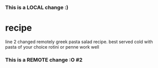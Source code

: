 ### This is a LOCAL change :)
# recipe
line 2 changed remotely
greek pasta salad recipe. 
best served cold with pasta of your choice
rotini or penne work well
### This is a REMOTE change :O #2
